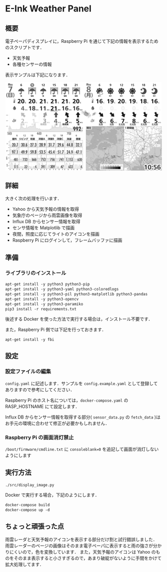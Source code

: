 # E-Ink Weather Panel

## 概要

電子ペーパディスプレイに，Raspberry Pi を通じて下記の情報を表示するためのスクリプトです．

-   天気予報
-   各種センサーの情報

表示サンプルは下記になります．

![表示サンプル](img/example.png)

## 詳細

大きく次の処理を行います．

-   Yahoo から天気予報の情報を取得
-   気象庁のページから雨雲画像を取得
-   Influx DB からセンサー情報を取得
-   センサ情報を Matplotlib で描画
-   夜間，照度に応じてライトのアイコンを描画
-   Raspberry Pi にログインして，フレームバッファに描画


## 準備

### ライブラリのインストール

```bash:bash
apt-get install -y python3 python3-pip
apt-get install -y python3-yaml python3-coloredlogs
apt-get install -y python3-pil python3-matplotlib python3-pandas
apt-get install -y python3-opencv
apt-get install -y python3-paramiko
pip3 install -r requirements.txt
```

後述する Docker を使った方法で実行する場合は，インストール不要です．

また，Raspberry Pi 側では下記を行っておきます．

```bash:bash
apt-get install -y fbi
```

## 設定

### 設定ファイルの編集
`config.yaml` に記述します．サンプルを `config.example.yaml` として登録してありますので参考にしてください．

Raspberry Pi のホスト名については，`docker-compose.yaml` の RASP_HOSTNAME にて設定します．

Influx DB からセンサー情報を取得する部分( `sensor_data.py` の `fetch_data` )はお手元の環境に合わせて修正が必要かもしれません．

### Raspberry Pi の画面消灯禁止

`/boot/firmware/cmdline.txt` に `consoleblank=0` を追記して画面が消灯しないようにします

## 実行方法

```bash:bash
./src/display_image.py
```

Docker で実行する場合，下記のようにします．

```bash:bash
docker-compose build
docker-compose up -d
```

## ちょっと頑張った点

雨雲レーダと天気予報のアイコンを表示する部分だけ割と試行錯誤しました．
雨雲レーダーのページの画像はそのまま電子ペーパに表示すると雨の強さが分かりにくいので，色を変換しています．
また，天気予報のアイコンは Yahoo のものをそのまま表示すると小さすぎるので，あまり破綻がないように手間をかけて拡大処理してます．
